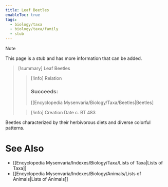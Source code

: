 ```yaml
---
title: Leaf Beetles
enableToc: true
tags:
  - biology/taxa
  - biology/taxa/family
  - stub
---
```


> [!note]
> This page is a stub and has more information that can be added.

> [!summary] Leaf Beetles
> > [!info] Relation
> > ### Succeeds:
> > [[Encyclopedia Mysenvaria/Biology/Taxa/Beetles|Beetles]
>
> > [!info] Creation Date
> > c. BT 483

Beetles characterized by their herbivorous diets and diverse colorful patterns.

# See Also
- [[Encyclopedia Mysenvaria/Indexes/Biology/Taxa/Lists of Taxa|Lists of Taxa]]
- [[Encyclopedia Mysenvaria/Indexes/Biology/Animals/Lists of Animals|Lists of Animals]]
